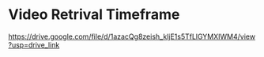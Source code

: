 # Video Retrival Timeframe

https://drive.google.com/file/d/1azacQg8zeish_kljE1s5TfLlGYMXIWM4/view?usp=drive_link
